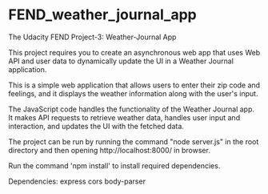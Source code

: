 # FEND_weather_journal_app

The Udacity FEND Project-3: Weather-Journal App

This project requires you to create an asynchronous web app that uses Web API and user data to dynamically update the UI in a Weather Journal application.

This is a simple web application that allows users to enter their zip code and feelings, and it displays the weather information along with the user's input.

The JavaScript code handles the functionality of the Weather Journal app. It makes API requests to retrieve weather data, handles user input and interaction, and updates the UI with the fetched data.


The project can be run by running the command "node server.js" in the root directory and then opening http://localhost:8000/ in browser.

Run the command 'npm install' to install required dependencies.

Dependencies: express cors body-parser
